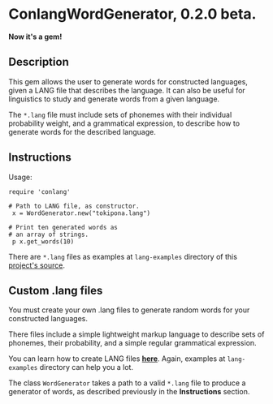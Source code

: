 ConlangWordGenerator, 0.2.0 beta.
=================================
**Now it's a gem!**

Description
-----------
This gem allows the user to generate words for
constructed languages, given a LANG file that
describes the language. It can also be useful
for linguistics to study and generate words from
a given language.

The `*.lang` file must include sets of phonemes with 
their individual probability weight, and a grammatical
expression, to describe how to generate words for the
described language.

Instructions
------------
Usage:

	require 'conlang'

	# Path to LANG file, as constructor.
	 x = WordGenerator.new("tokipona.lang")

	# Print ten generated words as
	# an array of strings.
	 p x.get_words(10)


There are `*.lang` files as examples at `lang-examples` 
directory of this [project's source](https://github.com/fluorine/ConlangWordGenerator).

Custom .lang files
------------------
You must create your own .lang files to generate random 
words for your constructed languages.

There files include a simple lightweight markup language
to describe sets of phonemes, their probability, and a 
simple regular grammatical expression.

You can learn how to create LANG files [**here**](LANG_FILES_DOC.md).
Again, examples at `lang-examples` directory can help you a lot.

The class `WordGenerator` takes a path to a valid `*.lang`
file to produce a generator of words, as described previously
in the **Instructions** section.
